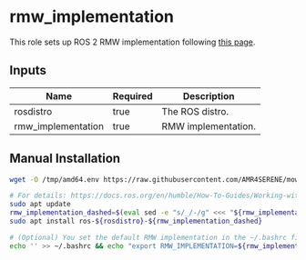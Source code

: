 # rmw_implementation

This role sets up ROS 2 RMW implementation following [this page](https://docs.ros.org/en/humble/How-To-Guides/Working-with-multiple-RMW-implementations.html).

## Inputs

| Name               | Required | Description         |
| ------------------ | -------- | ------------------- |
| rosdistro          | true     | The ROS distro.     |
| rmw_implementation | true     | RMW implementation. |

## Manual Installation

```bash
wget -O /tmp/amd64.env https://raw.githubusercontent.com/AMR4SERENE/mowbot/main/amd64.env && source /tmp/amd64.env

# For details: https://docs.ros.org/en/humble/How-To-Guides/Working-with-multiple-RMW-implementations.html
sudo apt update
rmw_implementation_dashed=$(eval sed -e "s/_/-/g" <<< "${rmw_implementation}")
sudo apt install ros-${rosdistro}-${rmw_implementation_dashed}

# (Optional) You set the default RMW implementation in the ~/.bashrc file.
echo '' >> ~/.bashrc && echo "export RMW_IMPLEMENTATION=${rmw_implementation}" >> ~/.bashrc